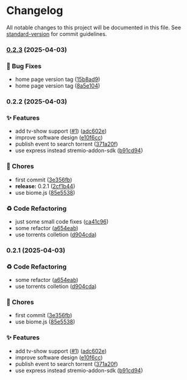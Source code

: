 # Changelog

All notable changes to this project will be documented in this file. See [standard-version](https://github.com/conventional-changelog/standard-version) for commit guidelines.

### [0.2.3](https://github.com/mist-company/stremio-addon/compare/v0.2.2...v0.2.3) (2025-04-03)


### 🐛 Bug Fixes

* home page version tag ([15b8ad9](https://github.com/mist-company/stremio-addon/commit/15b8ad905c854c7d78ff2f4b684d06b34dc31364))
* home page version tag ([8a5e104](https://github.com/mist-company/stremio-addon/commit/8a5e104663c3de54195e7444d17474942d8bb56c))

### 0.2.2 (2025-04-03)


### ✨ Features

* add tv-show support ([#1](https://github.com/mist-company/stremio-addon/issues/1)) ([adc602e](https://github.com/mist-company/stremio-addon/commit/adc602e89a54757972ec0e0dbcc0fe922e94cdbf))
* improve software design ([e10f6cc](https://github.com/mist-company/stremio-addon/commit/e10f6cc6cc15d797b44222a1b84e60afe4cfdeb4))
* publish event to search torrent ([371a20f](https://github.com/mist-company/stremio-addon/commit/371a20f7cc64cba3d24f716193fc901c88f7c25d))
* use express instead stremio-addon-sdk ([b91cd94](https://github.com/mist-company/stremio-addon/commit/b91cd947324500171a164c133c8ed8f53685fde0))


### 🚚 Chores

* first commit ([3e356fb](https://github.com/mist-company/stremio-addon/commit/3e356fbc84a5f694a20ea3e36d79f2ce9302029d))
* **release:** 0.2.1 ([2cf1b44](https://github.com/mist-company/stremio-addon/commit/2cf1b4411d8579e8f9f27ed7fdf7ec62c8bc42fb))
* use biome.js ([85e5538](https://github.com/mist-company/stremio-addon/commit/85e5538fb9509002d212557d3921a995ed357e62))


### ♻️ Code Refactoring

* just some small code fixes ([ca41c96](https://github.com/mist-company/stremio-addon/commit/ca41c96f38347d2d365c34a16522584e702f8139))
* some refactor ([a654eab](https://github.com/mist-company/stremio-addon/commit/a654eabb27c77594c92a64f0729e0bcd4673a121))
* use torrents colletion ([d904cda](https://github.com/mist-company/stremio-addon/commit/d904cda8094ad334f9d2fd83ad554f2e08c00384))

### 0.2.1 (2025-04-03)


### ♻️ Code Refactoring

* some refactor ([a654eab](https://github.com/mist-company/stremio-addon/commit/a654eabb27c77594c92a64f0729e0bcd4673a121))
* use torrents colletion ([d904cda](https://github.com/mist-company/stremio-addon/commit/d904cda8094ad334f9d2fd83ad554f2e08c00384))


### 🚚 Chores

* first commit ([3e356fb](https://github.com/mist-company/stremio-addon/commit/3e356fbc84a5f694a20ea3e36d79f2ce9302029d))
* use biome.js ([85e5538](https://github.com/mist-company/stremio-addon/commit/85e5538fb9509002d212557d3921a995ed357e62))


### ✨ Features

* add tv-show support ([#1](https://github.com/mist-company/stremio-addon/issues/1)) ([adc602e](https://github.com/mist-company/stremio-addon/commit/adc602e89a54757972ec0e0dbcc0fe922e94cdbf))
* improve software design ([e10f6cc](https://github.com/mist-company/stremio-addon/commit/e10f6cc6cc15d797b44222a1b84e60afe4cfdeb4))
* publish event to search torrent ([371a20f](https://github.com/mist-company/stremio-addon/commit/371a20f7cc64cba3d24f716193fc901c88f7c25d))
* use express instead stremio-addon-sdk ([b91cd94](https://github.com/mist-company/stremio-addon/commit/b91cd947324500171a164c133c8ed8f53685fde0))
